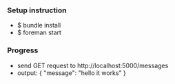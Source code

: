 <h3>Setup instruction</h3>
<ul>
    <li>$ bundle install</li>
    <li>$ foreman start</li>
</ul>

<h3>Progress</h3>
<ul>
    <li>send GET request to http://localhost:5000/messages</li>
    <li>output: { "message": "hello it works" }</li>
</ul>
